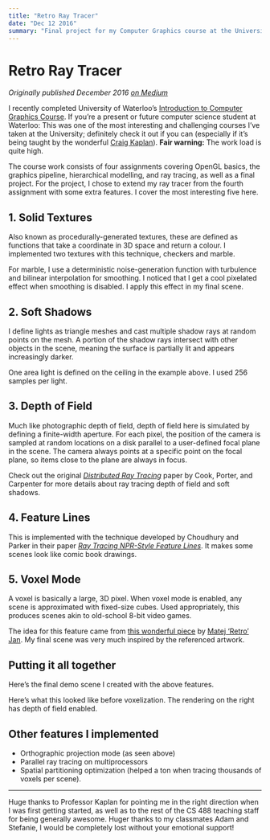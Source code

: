 ```yaml
---
title: "Retro Ray Tracer"
date: "Dec 12 2016"
summary: "Final project for my Computer Graphics course at the University of Waterloo"
---
```


# Retro Ray Tracer

_Originally published December 2016 [on Medium](https://medium.com/@nfrasser/retro-ray-tracing-eb0437d04eae)_

I recently completed University of Waterloo’s [Introduction to Computer Graphics Course](https://www.student.cs.uwaterloo.ca/~cs488/Fall2016/index.html).
If you’re a present or future computer science student at Waterloo: This was one
of the most interesting and challenging courses I’ve taken at the University;
definitely check it out if you can (especially if it’s being taught by the
wonderful [Craig Kaplan](http://www.cgl.uwaterloo.ca/csk/)). **Fair warning:**
The work load is quite high.

The course work consists of four assignments covering OpenGL basics, the
graphics pipeline, hierarchical modelling, and ray tracing, as well as a final
project. For the project, I chose to extend my ray tracer from the fourth
assignment with some extra features. I cover the most interesting five here.

## 1. Solid Textures

Also known as procedurally-generated textures, these are defined as functions
that take a coordinate in 3D space and return a colour. I implemented two
textures with this technique, checkers and marble.

For marble, I use a deterministic noise-generation function with turbulence and
bilinear interpolation for smoothing. I noticed that I get a cool pixelated
effect when smoothing is disabled. I apply this effect in my final scene.

## 2. Soft Shadows

I define lights as triangle meshes and cast multiple shadow rays at random
points on the mesh. A portion of the shadow rays intersect with other objects in
the scene, meaning the surface is partially lit and appears increasingly darker.

One area light is defined on the ceiling in the example above. I used 256
samples per light.

## 3. Depth of Field

Much like photographic depth of field, depth of field here is simulated by
defining a finite-width aperture. For each pixel, the position of the camera is
sampled at random locations on a disk parallel to a user-defined focal plane in
the scene. The camera always points at a specific point on the focal plane, so
items close to the plane are always in focus.

Check out the original _[Distributed Ray Tracing](http://artis.inrialpes.fr/Enseignement/TRSA/CookDistributed84.pdf)_
paper by Cook, Porter, and Carpenter for more details about ray tracing depth of
field and soft shadows.

## 4. Feature Lines

This is implemented with the technique developed by Choudhury and Parker in
their paper _[Ray Tracing NPR-Style Feature Lines](http://hodad.bioen.utah.edu/publications/choudhury09/NPR-lines.NPAR09.pdf)_.
It makes some scenes look like comic book drawings.

## 5. Voxel Mode

A voxel is basically a large, 3D pixel. When voxel mode is enabled, any scene is
approximated with fixed-size cubes. Used appropriately, this produces scenes
akin to old-school 8-bit video games.

The idea for this feature came from [this wonderful piece](https://medium.com/retronator-magazine/pixels-and-voxels-the-long-answer-5889ecc18190)
by [Matej ‘Retro’ Jan](https://medium.com/@retronator). My final scene was very
much inspired by the referenced artwork.

## Putting it all together

Here’s the final demo scene I created with the above features.

Here’s what this looked like before voxelization. The rendering on the right has
depth of field enabled.

## Other features I implemented

-   Orthographic projection mode (as seen above)
-   Parallel ray tracing on multiprocessors
-   Spatial partitioning optimization (helped a ton when tracing thousands of
    voxels per scene).

---

Huge thanks to Professor Kaplan for pointing me in the right direction when I
was first getting started, as well as to the rest of the CS 488 teaching staff
for being generally awesome. Huger thanks to my classmates Adam and Stefanie, I
would be completely lost without your emotional support!

